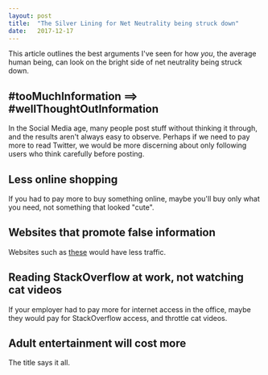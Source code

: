 ```yaml
---
layout: post
title:  "The Silver Lining for Net Neutrality being struck down"
date:   2017-12-17
---
```


This article outlines the best arguments I've seen for how _you_,
the average human being, can look on the bright side of net neutrality 
being struck down.

## #tooMuchInformation ==> #wellThoughtOutInformation

In the Social Media age,
many people post stuff without thinking it through,
and the results aren't always easy to observe.
Perhaps if we need to pay more to read Twitter,
we would be more discerning about only following users
who think carefully before posting.

## Less online shopping

If you had to pay more to buy something online,
maybe you'll buy only what you need,
not something that looked "cute".

## Websites that promote false information

Websites such as [these](http://www.creationism.org/) would have less traffic. 


## Reading StackOverflow at work, not watching cat videos

If your employer had to pay more for internet access in the office,
maybe they would pay for StackOverflow access,
and throttle cat videos.

## Adult entertainment will cost more

The title says it all.
